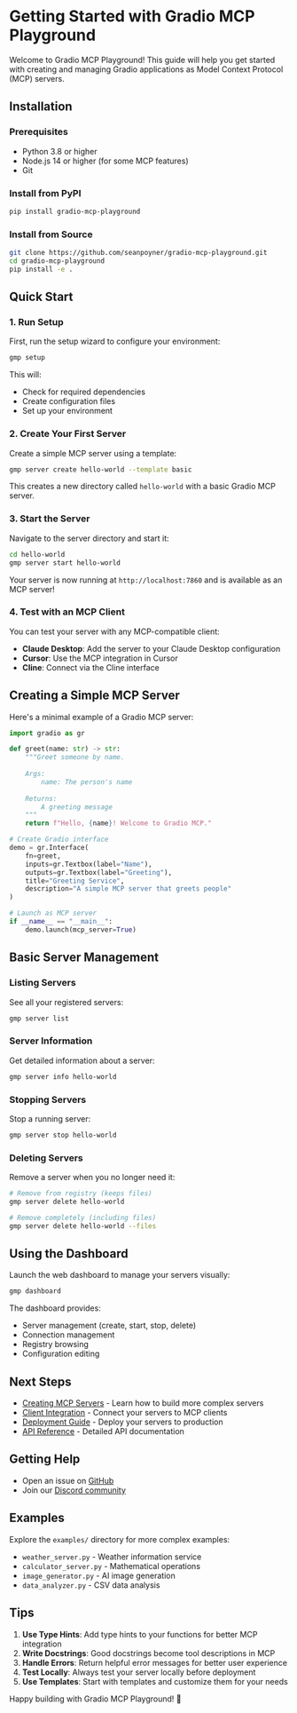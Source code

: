 # Getting Started with Gradio MCP Playground

Welcome to Gradio MCP Playground! This guide will help you get started with creating and managing Gradio applications as Model Context Protocol (MCP) servers.

## Installation

### Prerequisites

- Python 3.8 or higher
- Node.js 14 or higher (for some MCP features)
- Git

### Install from PyPI

```bash
pip install gradio-mcp-playground
```

### Install from Source

```bash
git clone https://github.com/seanpoyner/gradio-mcp-playground.git
cd gradio-mcp-playground
pip install -e .
```

## Quick Start

### 1. Run Setup

First, run the setup wizard to configure your environment:

```bash
gmp setup
```

This will:
- Check for required dependencies
- Create configuration files
- Set up your environment

### 2. Create Your First Server

Create a simple MCP server using a template:

```bash
gmp server create hello-world --template basic
```

This creates a new directory called `hello-world` with a basic Gradio MCP server.

### 3. Start the Server

Navigate to the server directory and start it:

```bash
cd hello-world
gmp server start hello-world
```

Your server is now running at `http://localhost:7860` and is available as an MCP server!

### 4. Test with an MCP Client

You can test your server with any MCP-compatible client:

- **Claude Desktop**: Add the server to your Claude Desktop configuration
- **Cursor**: Use the MCP integration in Cursor
- **Cline**: Connect via the Cline interface

## Creating a Simple MCP Server

Here's a minimal example of a Gradio MCP server:

```python
import gradio as gr

def greet(name: str) -> str:
    """Greet someone by name.
    
    Args:
        name: The person's name
        
    Returns:
        A greeting message
    """
    return f"Hello, {name}! Welcome to Gradio MCP."

# Create Gradio interface
demo = gr.Interface(
    fn=greet,
    inputs=gr.Textbox(label="Name"),
    outputs=gr.Textbox(label="Greeting"),
    title="Greeting Service",
    description="A simple MCP server that greets people"
)

# Launch as MCP server
if __name__ == "__main__":
    demo.launch(mcp_server=True)
```

## Basic Server Management

### Listing Servers

See all your registered servers:

```bash
gmp server list
```

### Server Information

Get detailed information about a server:

```bash
gmp server info hello-world
```

### Stopping Servers

Stop a running server:

```bash
gmp server stop hello-world
```

### Deleting Servers

Remove a server when you no longer need it:

```bash
# Remove from registry (keeps files)
gmp server delete hello-world

# Remove completely (including files)
gmp server delete hello-world --files
```

## Using the Dashboard

Launch the web dashboard to manage your servers visually:

```bash
gmp dashboard
```

The dashboard provides:
- Server management (create, start, stop, delete)
- Connection management
- Registry browsing
- Configuration editing

## Next Steps

- [Creating MCP Servers](creating-servers.md) - Learn how to build more complex servers
- [Client Integration](client-integration.md) - Connect your servers to MCP clients
- [Deployment Guide](deployment.md) - Deploy your servers to production
- [API Reference](api-reference.md) - Detailed API documentation

## Getting Help

- Open an issue on [GitHub](https://github.com/gradio-mcp-playground/gradio-mcp-playground/issues)
- Join our [Discord community](https://discord.gg/gradio-mcp)

## Examples

Explore the `examples/` directory for more complex examples:

- `weather_server.py` - Weather information service
- `calculator_server.py` - Mathematical operations
- `image_generator.py` - AI image generation
- `data_analyzer.py` - CSV data analysis

## Tips

1. **Use Type Hints**: Add type hints to your functions for better MCP integration
2. **Write Docstrings**: Good docstrings become tool descriptions in MCP
3. **Handle Errors**: Return helpful error messages for better user experience
4. **Test Locally**: Always test your server locally before deployment
5. **Use Templates**: Start with templates and customize them for your needs

Happy building with Gradio MCP Playground! 🚀
